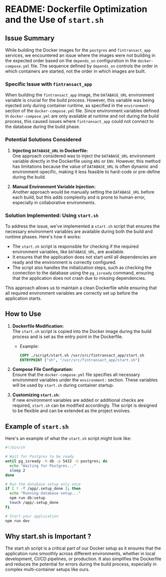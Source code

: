 # README: Dockerfile Optimization and the Use of `start.sh`

## Issue Summary

While building the Docker images for the `postgres` and `fintransact_app` services, we encountered an issue where the images were not building in the expected order based on the `depends_on` configuration in the `docker-compose.yml` file. The sequence defined by `depends_on` controls the order in which containers are started, not the order in which images are built.

### Specific Issue with `fintransact_app`

When building the `fintransact_app` image, the `DATABASE_URL` environment variable is crucial for the build process. However, this variable was being injected only during container runtime, as specified in the `environment:` section of the `docker-compose.yml` file. Since environment variables defined in `docker-compose.yml` are only available at runtime and not during the build process, this caused issues where `fintransact_app` could not connect to the database during the build phase.

### Potential Solutions Considered

1. **Injecting `DATABASE_URL` in Dockerfile:**  
   One approach considered was to inject the `DATABASE_URL` environment variable directly in the Dockerfile using `ARG` or `ENV`. However, this method has limitations because the value of `DATABASE_URL` is often dynamic and environment-specific, making it less feasible to hard-code or pre-define during the build.

2. **Manual Environment Variable Injection:**  
   Another approach would be manually setting the `DATABASE_URL` before each build, but this adds complexity and is prone to human error, especially in collaborative environments.

### Solution Implemented: Using `start.sh`

To address the issue, we've implemented a `start.sh` script that ensures the necessary environment variables are available during both the build and runtime phases. Here's how it works:

- The `start.sh` script is responsible for checking if the required environment variables, like `DATABASE_URL`, are available.
- It ensures that the application does not start until all dependencies are ready and the environment is correctly configured.
- The script also handles the initialization steps, such as checking the connection to the database using the `pg_isready` command, ensuring that the application does not crash due to missing dependencies.

This approach allows us to maintain a clean Dockerfile while ensuring that all required environment variables are correctly set up before the application starts.

## How to Use

1. **Dockerfile Modification:**  
   The `start.sh` script is copied into the Docker image during the build process and is set as the entry point in the Dockerfile.
   - Example:
     ```Dockerfile
     COPY ./script/start.sh /usr/src/fintransact_app/start.sh
     ENTRYPOINT ["sh", "/usr/src/fintransact_app/start.sh"]
     ```

2. **Compose File Configuration:**  
   Ensure that the `docker-compose.yml` file specifies all necessary environment variables under the `environment:` section.
   These variables will be used by `start.sh` during container startup.

3. **Customizing `start.sh`:**  
   If new environment variables are added or additional checks are required, `start.sh` can be modified accordingly.
   The script is designed to be flexible and can be extended as the project evolves.

## Example of `start.sh`

Here's an example of what the `start.sh` script might look like:

```bash
#!/bin/sh

# Wait for Postgres to be ready
until pg_isready -h db -p 5432 -U postgres; do
  echo "Waiting for Postgres..."
  sleep 2
done

# Run the database setup only once
if [ ! -f /app/.setup_done ]; then
  echo "Running database setup..."
  npm run db:setup
  touch /app/.setup_done
fi

# Start your application
npm run dev
```

## Why start.sh is Important ?

The start.sh script is a critical part of our Docker setup as it ensures that the application runs smoothly across different environments, whether in local development, CI/CD pipelines, or production. It also simplifies the Dockerfile and reduces the potential for errors during the build process, especially in complex multi-container setups like ours.
